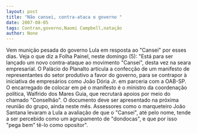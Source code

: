 ```yaml
---
layout: post
title: "Não cansei, contra-ataca o governo "
date: 2007-08-05
tags: Contran,governo,Naomi Campbell,natação
author: None
---
```

Vem muni&ccedil;&atilde;o pesada do governo Lula em resposta ao &quot;Cansei&quot; por esses dias. Veja o que diz a Folha Painel, neste domingo (5):
&quot;Est&aacute; para ser lan&ccedil;ado um novo contra-ataque ao movimento &quot;Cansei&quot;, desta vez na seara empresarial. O Pal&aacute;cio do Planalto articula a confec&ccedil;&atilde;o de um manifesto de representantes do setor produtivo a favor do governo, para se contrapor &agrave; iniciativa de empres&aacute;rios como Jo&atilde;o D&oacute;ria Jr. em parceria com a OAB-SP.
O encarregado de colocar em p&eacute; o manifesto &eacute; o ministro da coordena&ccedil;&atilde;o pol&iacute;tica, Walfrido dos Mares Guia, que recrutar&aacute; apoios por meio do chamado &quot;Conselh&atilde;o&quot;. 
O documento deve ser apresentado na pr&oacute;xima reuni&atilde;o do grupo, ainda neste m&ecirc;s. Assessores como o marqueteiro Jo&atilde;o Santana levaram a Lula a avalia&ccedil;&atilde;o de que o &quot;Cansei&quot;, at&eacute; pelo nome, tende a ser percebido como um agrupamento de &quot;dondocas&quot;, e que por isso &quot;pega bem&quot; t&ecirc;-lo como opositor&quot;. 